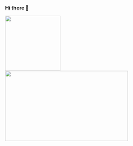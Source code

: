 ### Hi there 👋

<div align="justify">
  <a href="https://github.com/OPauloss">
  <img height="180em" src="https://github-readme-stats.vercel.app/api?username=OPauloss&show_icons=true&theme=dracula&include_all_commits=true&count_private=true"/>
  <img height="229em" width="400em" src="https://github-readme-stats.vercel.app/api/top-langs/?username=OPauloss&layout=compact&langs_count=7&theme=dracula"/>
</div>
  

<!--
**OPauloss/OPauloss** is a ✨ _special_ ✨ repository because its `README.md` (this file) appears on your GitHub profile.

Here are some ideas to get you started:-->
